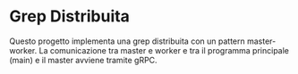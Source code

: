 # Grep Distribuita

Questo progetto implementa una grep distribuita con un pattern master-worker.
La comunicazione tra master e worker e tra il programma principale (main) e il master
avviene tramite gRPC.
